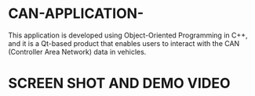 # CAN-APPLICATION-
This application is developed using Object-Oriented Programming in C++, and it is a Qt-based product that enables users to interact with the CAN (Controller Area Network) data in vehicles.
# SCREEN SHOT AND DEMO VIDEO
